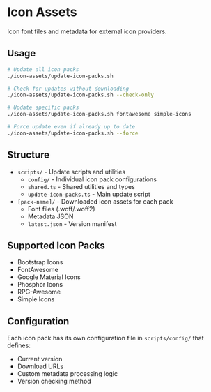 # Icon Assets

Icon font files and metadata for external icon providers.

## Usage

```bash
# Update all icon packs
./icon-assets/update-icon-packs.sh

# Check for updates without downloading
./icon-assets/update-icon-packs.sh --check-only

# Update specific packs
./icon-assets/update-icon-packs.sh fontawesome simple-icons

# Force update even if already up to date
./icon-assets/update-icon-packs.sh --force
```

## Structure

- `scripts/` - Update scripts and utilities
  - `config/` - Individual icon pack configurations
  - `shared.ts` - Shared utilities and types
  - `update-icon-packs.ts` - Main update script
- `[pack-name]/` - Downloaded icon assets for each pack
  - Font files (.woff/.woff2)
  - Metadata JSON
  - `latest.json` - Version manifest

## Supported Icon Packs

- Bootstrap Icons
- FontAwesome
- Google Material Icons
- Phosphor Icons
- RPG-Awesome
- Simple Icons

## Configuration

Each icon pack has its own configuration file in `scripts/config/` that defines:
- Current version
- Download URLs
- Custom metadata processing logic
- Version checking method